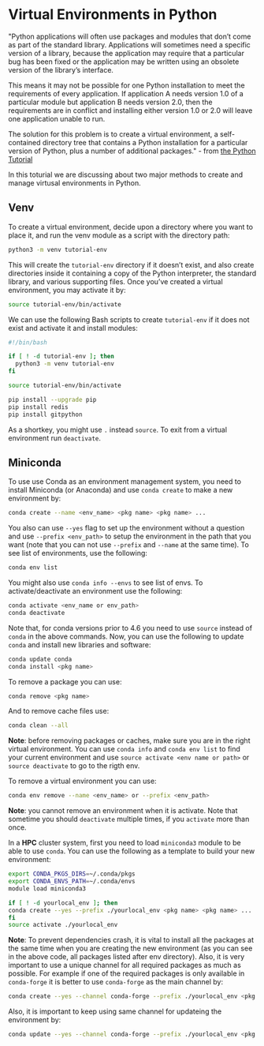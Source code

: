 # Virtual Environments in Python
"Python applications will often use packages and modules that don’t come as part of the standard library. Applications will sometimes need a specific version of a library, because the application may require that a particular bug has been fixed or the application may be written using an obsolete version of the library’s interface.

This means it may not be possible for one Python installation to meet the requirements of every application. If application A needs version 1.0 of a particular module but application B needs version 2.0, then the requirements are in conflict and installing either version 1.0 or 2.0 will leave one application unable to run.

The solution for this problem is to create a virtual environment, a self-contained directory tree that contains a Python installation for a particular version of Python, plus a number of additional packages." - from [the Python Tutorial](https://docs.python.org/3/tutorial/venv.html)

In this toturial we are discussing about two major methods to create and manage virtusal environments in Python.

## Venv
To create a virtual environment, decide upon a directory where you want to place it, and run the venv module as a script with the directory path:
```bash
python3 -m venv tutorial-env
```

This will create the `tutorial-env` directory if it doesn’t exist, and also create directories inside it containing a copy of the Python interpreter, the standard library, and various supporting files. Once you’ve created a virtual environment, you may activate it by:
```bash
source tutorial-env/bin/activate
```

We can use the following Bash scripts to create `tutorial-env` if it does not exist and activate it and install modules:
```bash
#!/bin/bash

if [ ! -d tutorial-env ]; then
  python3 -m venv tutorial-env
fi

source tutorial-env/bin/activate

pip install --upgrade pip
pip install redis
pip install gitpython
```

As a shortkey, you might use `.` instead `source`. To exit from a virtual environment run `deactivate`. 

## Miniconda
To use use Conda as an environment management system, you need to install Miniconda (or Anaconda) and use `conda create` to make a new environment by:
```bash
conda create --name <env_name> <pkg name> <pkg name> ...
```

You also can use `--yes` flag to set up the environment without a question and use `--prefix <env_path>` to setup the environment in the path that you want (note that you can not use `--prefix` and `--name` at the same time). To see list of environments, use the following:
```bash 
conda env list
```

You might also use `conda info --envs` to see list of envs. To activate/deactivate an environment use the following:
```bash
conda activate <env_name or env_path>
conda deactivate
```

Note that, for conda versions prior to 4.6 you need to use `source` instead of `conda` in the above commands. Now, you can use the following to update `conda` and install new libraries and software:
```bash
conda update conda
conda install <pkg name>
```

To remove a package you can use:
```bash 
conda remove <pkg name>
```

And to remove cache files use:
```bash
conda clean --all
```

**Note**: before removing packages or caches, make sure you are in the right virtual environment. You can use `conda info` and `conda env list` to find your current environment and use `source activate <env name or path>` or `source deactivate` to go to the rigth env.

To remove a virtual environment you can use:
```bash
conda env remove --name <env_name> or --prefix <env_path>
```
**Note**: you cannot remove an environment when it is activate. Note that sometime you should `deactivate` multiple times, if you `activate` more than once.

In a **HPC** cluster system, first you need to load `miniconda3` module to be able to use `conda`. You can use the following as a template to build your new environment:
```bash
export CONDA_PKGS_DIRS=~/.conda/pkgs
export CONDA_ENVS_PATH=~/.conda/envs
module load miniconda3

if [ ! -d yourlocal_env ]; then
conda create --yes --prefix ./yourlocal_env <pkg name> <pkg name> ...
fi
source activate ./yourlocal_env
```
**Note**: To prevent dependencies crash, it is vital to install all the packages at the same time when you are creating the new environment (as you can see in the above code, all packages listed after env directory). Also, it is very important to use a unique channel for all required packages as much as possible. For example if one of the required packages is only available in `conda-forge` it is better to use `conda-forge` as the main channel by:

```bash
conda create --yes --channel conda-forge --prefix ./yourlocal_env <pkg name> <pkg name> <pkg name> ...
```

Also, it is important to keep using same channel for updateing the environment by:

```bash
conda update --yes --channel conda-forge --prefix ./yourlocal_env <pkg name> <pkg name> ...
```
